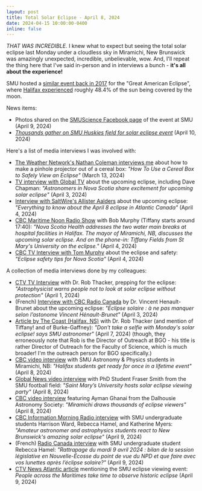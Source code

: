 ```yaml
---
layout: post
title: Total Solar Eclipse - April 8, 2024
date: 2024-04-15 10:00:00-0400
inline: false
---
```



*THAT WAS INCREDIBLE.* I knew what to expect but seeing the total solar eclipse last Monday under a cloudless sky in Miramichi, New Brunswick was amazingly unexpected, incredible, unbelievable, wow. And, I'll repeat the thing here that I've said in-person and in interviews a bunch - **it's all about the experience!**



SMU hosted a [similar event back in 2017](https://news.smu.ca/news/2017/8/23/smu-solar-eclipse-viewing-event-a-success) for the "Great American Eclipse", where [Halifax experienced](https://www.timeanddate.com/eclipse/in/canada/halifax?iso=20170821) roughly 48.4% of the sun being covered by the moon.


News items:
* Photos shared on the [SMUScience Facebook page](https://www.facebook.com/media/set/?set=a.951054597022732&type=3) of the event at SMU (April 9, 2024)
* *[Thousands gather on SMU Huskies field for solar eclipse event](https://news.smu.ca/news/2024/4/10/thousands-gather-at-smu-for-solar-eclipse-event)* (April 10, 2024)


Here's a list of media interviews I was involved with:
* [The Weather Network's Nathan Coleman interviews me](https://youtu.be/00eZarNgknM?si=f-tI8vGoRbjZ1iar) about how to make a pinhole projector out of a cereal box: *"How To Use a Cereal Box to Safely View an Eclipse"* (March 13, 2024)
* [TV interview with Global TV](https://globalnews.ca/video/10401086/astronomers-in-nova-scotia-share-excitement-for-upcoming-solar-eclipse/) about the upcoming eclipse, including Dave Chapman: *"Astronomers in Nova Scotia share excitement for upcoming solar eclipse"* (April 3, 2024)
* [Interview with SaltWire's Allister Aalders](https://www.youtube.com/watch?v=YOBAIufdkmA) about the upcoming eclipse: *"Everything to know about the April 8 eclipse in Atlantic Canada"* (April 4, 2024)
* [CBC Maritime Noon Radio Show](https://www.cbc.ca/listen/live-radio/1-38-maritime-noon/clip/16053741-nova-scotia-health-addresses-two-water-main-breaks) with Bob Murphy (Tiffany starts around 17:40): *"Nova Scotia Health addresses the two water main breaks at hospital facilities in Halifax. The mayor of Miramichi, NB, discusses the upcoming solar eclipse. And on the phone-in: Tiffany Fields from St Mary's University on the eclipse."* (April 4, 2024)
* [CBC TV Interview with Tom Murphy](https://www.cbc.ca/player/play/1.7164219) about the eclipse and safety: *"Eclipse safety tips for Nova Scotia"* (April 4, 2024)


A collection of media interviews done by my colleagues:
* [CTV TV Interview](https://atlantic.ctvnews.ca/mobile/more/astrophysicist-warns-people-not-to-look-at-solar-eclipse-without-protection-1.6829721?cache=/7.600186) with Dr. Rob Thacker, prepping for the eclipse: *"Astrophysicist warns people not to look at solar eclipse without protection"* (April 1, 2024)
* (French) [Interview with CBC Radio Canada](https://ici.radio-canada.ca/ohdio/premiere/emissions/la-mouvee/segments/entrevue/489499/eclipse-solaire-totale-8-avril) by Dr. Vincent Henault-Brunet about the upcoming eclipse: *"Éclipse solaire : à ne pas manquer selon l’astonome Vincent Hénault-Brunet"* (April 3, 2024)
* [Article by The Coast (Halifax, NS)](https://www.thecoast.ca/news-opinion/dont-take-a-selfie-with-mondays-solar-eclipse-says-smu-astronomer-32642302) with Dr. Rob Thacker (and mention of Tiffany! and of Burke-Gaffney): *"Don't take a selfie with Monday's solar eclipse! says SMU astronomer"* (April 7, 2024) (though, they erroneously note that Rob is the Director of Outreach at BGO - his title is rather Director of Outreach for the Faculty of Science, which is much broader! I'm the outreach person for BGO specifically.)
* [CBC video interview](https://www.cbc.ca/player/play/9.4198880) with SMU Astronomy & Physics students in Miramichi, NB: *"Halifax students get ready for once in a lifetime event"* (April 8, 2024)
* [Global News video interview](https://globalnews.ca/video/10410450/saint-marys-university-hosts-solar-eclipse-viewing-party/) with PhD Student Fraser Smith from the SMU football field: *"Saint Mary’s University hosts solar eclipse viewing party"* (April 8, 2024)
* [CBC video interview](https://www.cbc.ca/player/play/9.4198833) featuring Ayman Ghanai from the Dalhousie Astronomy Society: *"Miramichi draws thousands of eclipse viewers"* (April 8, 2024)
* [CBC Information Morning Radio interview](https://www.cbc.ca/listen/live-radio/1-26-information-morning-moncton/clip/16054839-amateur-astronomer-astrophysics-students-react-new-brunswicks-amazing) with SMU undergraduate students Harrison Ward, Rebecca Hamel, and Katherine Myers: *"Amateur astronomer and astrophysics students react to New Brunswick's amazing solar eclipse"* (April 9, 2024)
* (French) [Radio Canada interview](https://ici.radio-canada.ca/ohdio/premiere/emissions/le-reveil-nouvelle-ecosse-et-t-n/episodes/798179/rattrapage-mardi-9-avril-2024) with SMU undergraduate student Rebecca Hamel: *"Rattrapage du mardi 9 avril 2024 : bilan de la session législative en Nouvelle-Écosse du point de vue du NPD et que faire avec vos lunettes après l’éclipse solaire?"* (April 9, 2024)
* [CTV News Atlantic article](https://atlantic.ctvnews.ca/more/people-across-the-maritimes-take-time-to-observe-historic-eclipse-1.6838408) mentioning the SMU eclipse viewing event: *People across the Maritimes take time to observe historic eclipse* (April 9, 2024)
